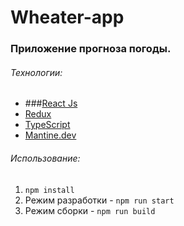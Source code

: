 
# Wheater-app
### Приложение прогноза погоды.

###### Технологии:
* ###[React Js](https://reactjs.org/) 
* [Redux](https://redux.js.org/) 
* [TypeScript](https://www.typescriptlang.org/) 
* [Mantine.dev](https://mantine.dev)

###### Использование:
1. `npm install`
2. Режим разработки - `npm run start`
3. Режим сборки - `npm run build`
